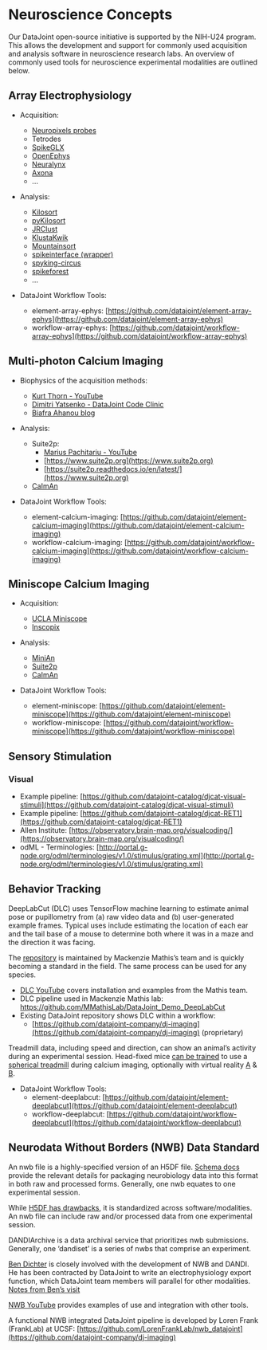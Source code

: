 # Neuroscience Concepts

Our DataJoint open-source initiative is supported by the NIH-U24 program. This allows the development and support for commonly used acquisition and analysis software in neuroscience research labs. An overview of commonly used tools for neuroscience experimental modalities are outlined below. 

## Array Electrophysiology

+ Acquisition:
  + [Neuropixels probes](https://www.neuropixels.org)
  + Tetrodes
  + [SpikeGLX](http://billkarsh.github.io/SpikeGLX/)
  + [OpenEphys](https://open-ephys.github.io/gui-docs/User-Manual/Plugins/Neuropixels-PXI.html)
  + [Neuralynx](https://neuralynx.com/)
  + [Axona](http://www.axona.com/)
  + ...

+ Analysis:
  + [Kilosort](https://github.com/MouseLand/Kilosort)
  + [pyKilosort](https://github.com/MouseLand/pykilosort)
  + [JRClust](https://github.com/JaneliaSciComp/JRCLUST)
  + [KlustaKwik](https://klusta.readthedocs.io/en/latest/)
  + [Mountainsort](https://github.com/flatironinstitute/mountainsort)
  + [spikeinterface (wrapper)](https://github.com/SpikeInterface)
  + [spyking-circus](https://github.com/spyking-circus/spyking-circus)
  + [spikeforest](https://spikeforest.flatironinstitute.org/)
  + ...

+ DataJoint Workflow Tools:
  + element-array-ephys: [https://github.com/datajoint/element-array-ephys](https://github.com/datajoint/element-array-ephys)
  + workflow-array-ephys: [https://github.com/datajoint/workflow-array-ephys](https://github.com/datajoint/workflow-array-ephys)

## Multi-photon Calcium Imaging

+ Biophysics of the acquisition methods:
  + [Kurt Thorn - YouTube](https://www.youtube.com/watch?v=CZifB2aQDDM)
  + [Dimitri Yatsenko - DataJoint Code Clinic](https://drive.google.com/file/d/1-xY340MhM-VPPmsxvPzoAFppylXLI3g5/view?usp=sharing)
  + [Biafra Ahanou blog](https://bahanonu.com/brain/#c20181209)

+ Analysis:
  + Suite2p:
    + [Marius Pachitariu - YouTube](https://www.youtube.com/user/mariuspach/featured)
    + [https://www.suite2p.org](https://www.suite2p.org)
    + [https://suite2p.readthedocs.io/en/latest/](https://www.suite2p.org)
  + [CaImAn](https://github.com/flatironinstitute/CaImAn)

+ DataJoint Workflow Tools:
  + element-calcium-imaging: [https://github.com/datajoint/element-calcium-imaging](https://github.com/datajoint/element-calcium-imaging)
  + workflow-calcium-imaging: [https://github.com/datajoint/workflow-calcium-imaging](https://github.com/datajoint/workflow-calcium-imaging)

## Miniscope Calcium Imaging

+ Acquisition:
  + [UCLA Miniscope](http://miniscope.org/index.php/Main_Page)
  + [Inscopix](https://www.inscopix.com)

+ Analysis:
  + [MiniAn](https://github.com/denisecailab/minian)
  + [Suite2p](https://github.com/MouseLand/suite2p)
  + [CaImAn](https://github.com/flatironinstitute/CaImAn)

+ DataJoint Workflow Tools:
  + element-miniscope: [https://github.com/datajoint/element-miniscope](https://github.com/datajoint/element-miniscope)
  + workflow-miniscope: [https://github.com/datajoint/workflow-miniscope](https://github.com/datajoint/workflow-miniscope)

## Sensory Stimulation

### Visual 
+ Example pipeline: [https://github.com/datajoint-catalog/djcat-visual-stimuli](https://github.com/datajoint-catalog/djcat-visual-stimuli)
+ Example pipeline: [https://github.com/datajoint-catalog/djcat-RET1](https://github.com/datajoint-catalog/djcat-RET1)
+ Allen Institute: [https://observatory.brain-map.org/visualcoding/](https://observatory.brain-map.org/visualcoding/)
+ odML - Terminologies: [http://portal.g-node.org/odml/terminologies/v1.0/stimulus/grating.xml](http://portal.g-node.org/odml/terminologies/v1.0/stimulus/grating.xml)


## Behavior Tracking

DeepLabCut (DLC) uses TensorFlow machine learning to estimate animal pose or pupillometry from (a) raw video data and (b) user-generated example frames. Typical uses include estimating the location of each ear and the tail base of a mouse to determine both where it was in a maze and the direction it was facing. 

The [repository](https://github.com/DeepLabCut/DeepLabCut) is maintained by Mackenzie Mathis’s team and is quickly becoming a standard in the field. The same process can be used for any species.

+ [DLC YouTube](https://www.youtube.com/channel/UC2HEbWpC_1v6i9RnDMy-dfA) covers installation and examples from the Mathis team.
+ DLC pipeline used in Mackenzie Mathis lab: https://github.com/MMathisLab/DataJoint_Demo_DeepLabCut
+ Existing DataJoint repository shows DLC within a workflow:
  + [https://github.com/datajoint-company/dj-imaging](https://github.com/datajoint-company/dj-imaging) (proprietary)

Treadmill data, including speed and direction, can show an animal’s activity during an experimental session. Head-fixed mice [can be trained](https://www.researchgate.net/publication/272381533_Acute_two-photon_imaging_of_the_neurovascular_unit_in_the_cortex_of_active_mice/figures?lo=1) to use a [spherical treadmill](https://sphericaltreadmill.com/spherical-treadmill-mice-small-animals.aspx) during calcium imaging, optionally with virtual reality [A](https://www.phenosys.com/products/virtual-reality/) & [B](https://www.youtube.com/watch?v=PHZytzVk4E0).

+ DataJoint Workflow Tools:
  + element-deeplabcut: [https://github.com/datajoint/element-deeplabcut](https://github.com/datajoint/element-deeplabcut)
  + workflow-deeplabcut: [https://github.com/datajoint/workflow-deeplabcut](https://github.com/datajoint/workflow-deeplabcut)

## Neurodata Without Borders (NWB) Data Standard

An nwb file is a highly-specified version of an H5DF file. [Schema docs](https://nwb-schema.readthedocs.io/) provide the relevant details for packaging neurobiology data into this format in both raw and processed forms. Generally, one nwb equates to one experimental session. 

While [H5DF has drawbacks](https://cyrille.rossant.net/moving-away-hdf5/), it is standardized across software/modalities. An nwb file can include raw and/or processed data from one experimental session.

DANDIArchive is a data archival service that prioritizes nwb submissions. Generally, one ‘dandiset’ is a series of nwbs that comprise an experiment.

[Ben Dichter](https://www.catalystneuro.com/team/) is closely involved with the development of NWB and DANDI. He has been contracted by DataJoint to write an electrophysiology export function, which DataJoint team members will parallel for other modalities. [Notes from Ben’s visit](https://docs.google.com/document/d/12CYzK8a4IDS6S_sVaImqPYP-fYyFrRQduNQJH5H7wZY/edit)

[NWB YouTube](https://www.youtube.com/c/NeurodataWithoutBorders) provides examples of use and integration with other tools. 

A functional NWB integrated DataJoint pipeline is developed by Loren Frank (FrankLab) at UCSF: [https://github.com/LorenFrankLab/nwb_datajoint](https://github.com/datajoint-company/dj-imaging)